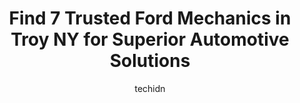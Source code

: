 ---
layout: ampstory
image: https://images.unsplash.com/photo-1630686120465-89debf3b32a8?ixlib=rb-4.0.3&ixid=MnwxMjA3fDB8MHxwaG90by1wYWdlfHx8fGVufDB8fHx8&auto=format&fit=crop&w=640&h=853&q=80
author: techidn
featured: false
description: Entrust your vehicle to the 7 best Ford Mechanic in Troy NY, USA and experience the difference they can make. With their extensive knowledge, state-of-the-art facilities, and commitment to e
title: Find 7 Trusted Ford Mechanics in Troy NY for Superior Automotive Solutions
cover:
   title: Find 7 Trusted Ford Mechanics in Troy NY for Superior Automotive Solutions
   subtitle: Rickpate
   background: https://images.unsplash.com/photo-1630686120465-89debf3b32a8?ixlib=rb-4.0.3&ixid=MnwxMjA3fDB8MHxwaG90by1wYWdlfHx8fGVufDB8fHx8&auto=format&fit=crop&w=640&h=853&q=80

pages: 
 - layout: thirds
   top: <h1>#1 Troys Best Auto Body Shop Inc.</h1>
   bottom: "<p>I saw quite a few reviews were great for this company so I took my vehicle there for side body damage. Mike and Khach, and crew, were friendly, honest and did great work.</p>"
   background: https://www.knot35.com/toplist/wp-content/uploads/2023/06/best-ford-mechanic-1-in-troy-ny-1685839026.jpeg
   backgroundblur: true
 - layout: thirds
   top: <h1>#2 Firestone Complete Auto Care</h1>
   bottom: "<p>124 Congress St, Troy, NY 12180, United States</p>"
   background: https://www.knot35.com/toplist/wp-content/uploads/2023/06/best-ford-mechanic-2-in-troy-ny-1685839026.jpeg
   cta:
      link: https://www.knot35.com/toplist/find-7-trusted-ford-mechanics-in-troy-ny-for-superior-automotive-solutions/
      text: Find 7 Trusted Ford Mechanics in Troy NY for Superior Automotive Solutions
 - layout: thirds
   top: <h1>#3 Georges Auto Repair</h1>
   bottom: "<p>555 Congress St, Troy, NY 12180, United States</p>"
   background: https://www.knot35.com/toplist/wp-content/uploads/2023/06/best-ford-mechanic-3-in-troy-ny-1685839026.jpeg
   cta:
      link: https://www.knot35.com/toplist/find-7-trusted-ford-mechanics-in-troy-ny-for-superior-automotive-solutions/
      text: Find 7 Trusted Ford Mechanics in Troy NY for Superior Automotive Solutions
 - layout: thirds
   top: <h1>#4 Fitzgeralds Automotive</h1>
   bottom: "<p>634 5th Ave, Troy, NY 12182, United States</p>"
   background: https://images.unsplash.com/photo-1489694553447-4c9339da310d?ixlib=rb-4.0.3&ixid=MnwxMjA3fDB8MHxwaG90by1wYWdlfHx8fGVufDB8fHx8&auto=format&fit=crop&w=640&h=853&q=80
   cta:
      link: https://www.knot35.com/toplist/find-7-trusted-ford-mechanics-in-troy-ny-for-superior-automotive-solutions/
      text: Find 7 Trusted Ford Mechanics in Troy NY for Superior Automotive Solutions
 - layout: thirds
   top: <h1>#5 Automasters Car Care</h1>
   bottom: "<p>644 Pawling Ave, Troy, NY 12180, United States</p>"
   background: https://images.unsplash.com/photo-1515405295579-ba7b45403062?ixlib=rb-4.0.3&ixid=MnwxMjA3fDB8MHxwaG90by1wYWdlfHx8fGVufDB8fHx8&auto=format&fit=crop&w=640&h=853&q=80
   cta:
      link: https://www.knot35.com/toplist/find-7-trusted-ford-mechanics-in-troy-ny-for-superior-automotive-solutions/
      text: Find 7 Trusted Ford Mechanics in Troy NY for Superior Automotive Solutions
 - layout: thirds
   top: <h1>#6 DeRubertis Auto Service & Sales</h1>
   bottom: "<p>386 5th Ave, Troy, NY 12182, United States</p>"
   background: https://images.unsplash.com/photo-1527066579998-dbbae57f45ce?ixlib=rb-4.0.3&ixid=MnwxMjA3fDB8MHxwaG90by1wYWdlfHx8fGVufDB8fHx8&auto=format&fit=crop&w=640&h=853&q=80
   cta:
      link: https://www.knot35.com/toplist/find-7-trusted-ford-mechanics-in-troy-ny-for-superior-automotive-solutions/
      text: Find 7 Trusted Ford Mechanics in Troy NY for Superior Automotive Solutions
 - layout: thirds
   top: <h1>#7 McKay Family Automotive</h1>
   bottom: "<p>1626 5th Ave, Troy, NY 12180, United States</p>"
   background: https://images.unsplash.com/photo-1595364397663-fca4f075d796?ixlib=rb-4.0.3&ixid=MnwxMjA3fDB8MHxwaG90by1wYWdlfHx8fGVufDB8fHx8&auto=format&fit=crop&w=640&h=853&q=80
   cta:
      link: https://www.knot35.com/toplist/find-7-trusted-ford-mechanics-in-troy-ny-for-superior-automotive-solutions/
      text: Find 7 Trusted Ford Mechanics in Troy NY for Superior Automotive Solutions
 - layout: thirds
   middle: Continue reading...
   background: https://images.unsplash.com/photo-1524169358666-79f22534bc6e?ixlib=rb-4.0.3&ixid=MnwxMjA3fDB8MHxwaG90by1wYWdlfHx8fGVufDB8fHx8&auto=format&fit=crop&w=640&h=853&q=80
   cta:
      link: https://www.knot35.com/toplist/find-7-trusted-ford-mechanics-in-troy-ny-for-superior-automotive-solutions/
      text: Find 7 Trusted Ford Mechanics in Troy NY for Superior Automotive Solutions
      
---